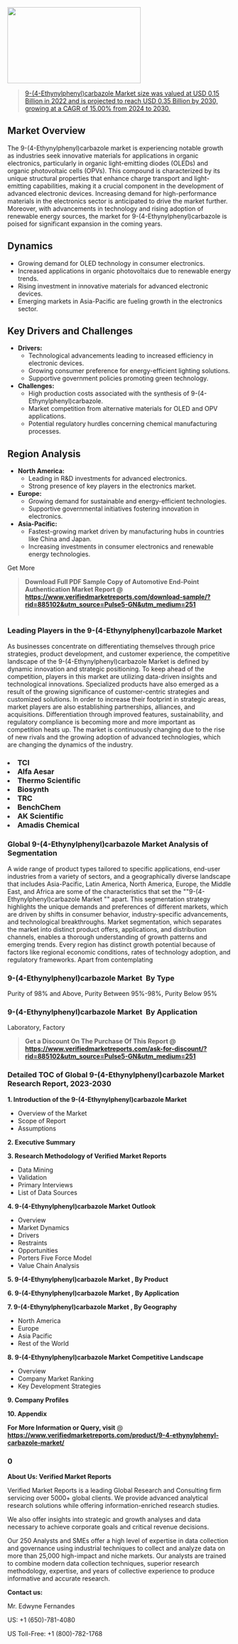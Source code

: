 <img src="https://ffe5etoiles.com/wp-content/uploads/2024/12/MST1-300x171.png" alt="" width="300" height="171" class="alignnone size-medium wp-image-20088" /><blockquote id="" class=""><a href="https://www.verifiedmarketreports.com/download-sample/?rid=885102&utm_source=Pulse5-GN&utm_medium=251" target="_blank">9-(4-Ethynylphenyl)carbazole Market size was valued at USD 0.15 Billion in 2022 and is projected to reach USD 0.35 Billion by 2030, growing at a CAGR of 15.00% from 2024 to 2030.</a></blockquote><p><h2>Market Overview</h2><p>The 9-(4-Ethynylphenyl)carbazole market is experiencing notable growth as industries seek innovative materials for applications in organic electronics, particularly in organic light-emitting diodes (OLEDs) and organic photovoltaic cells (OPVs). This compound is characterized by its unique structural properties that enhance charge transport and light-emitting capabilities, making it a crucial component in the development of advanced electronic devices. Increasing demand for high-performance materials in the electronics sector is anticipated to drive the market further. Moreover, with advancements in technology and rising adoption of renewable energy sources, the market for 9-(4-Ethynylphenyl)carbazole is poised for significant expansion in the coming years.</p><h2>Dynamics</h2><ul> <li>Growing demand for OLED technology in consumer electronics.</li> <li>Increased applications in organic photovoltaics due to renewable energy trends.</li> <li>Rising investment in innovative materials for advanced electronic devices.</li> <li>Emerging markets in Asia-Pacific are fueling growth in the electronics sector.</li></ul><h2>Key Drivers and Challenges</h2><ul> <li><strong>Drivers:</strong> <ul> <li>Technological advancements leading to increased efficiency in electronic devices.</li> <li>Growing consumer preference for energy-efficient lighting solutions.</li> <li>Supportive government policies promoting green technology.</li> </ul> </li> <li><strong>Challenges:</strong> <ul> <li>High production costs associated with the synthesis of 9-(4-Ethynylphenyl)carbazole.</li> <li>Market competition from alternative materials for OLED and OPV applications.</li> <li>Potential regulatory hurdles concerning chemical manufacturing processes.</li> </ul> </li></ul><h2>Region Analysis</h2><ul> <li><strong>North America:</strong> <ul> <li>Leading in R&D investments for advanced electronics.</li> <li>Strong presence of key players in the electronics market.</li> </ul> </li> <li><strong>Europe:</strong> <ul> <li>Growing demand for sustainable and energy-efficient technologies.</li> <li>Supportive governmental initiatives fostering innovation in electronics.</li> </ul> </li> <li><strong>Asia-Pacific:</strong> <ul> <li>Fastest-growing market driven by manufacturing hubs in countries like China and Japan.</li> <li>Increasing investments in consumer electronics and renewable energy technologies.</li> </ul> </li></ul><p>Get More</p></p><blockquote id="" class=""><strong>Download Full PDF Sample Copy of Automotive End-Point Authentication Market Report @ <a href="https://www.verifiedmarketreports.com/download-sample/?rid=885102&utm_source=Pulse5-GN&utm_medium=251" target="_blank">https://www.verifiedmarketreports.com/download-sample/?rid=885102&utm_source=Pulse5-GN&utm_medium=251</a></strong><br /><br /></blockquote><h3 id="" class="">Leading Players in the&nbsp;9-(4-Ethynylphenyl)carbazole Market </h3><p>As businesses concentrate on differentiating themselves through price strategies, product development, and customer experience, the competitive landscape of the 9-(4-Ethynylphenyl)carbazole Market is defined by dynamic innovation and strategic positioning. To keep ahead of the competition, players in this market are utilizing data-driven insights and technological innovations. Specialized products have also emerged as a result of the growing significance of customer-centric strategies and customized solutions. In order to increase their footprint in strategic areas, market players are also establishing partnerships, alliances, and acquisitions. Differentiation through improved features, sustainability, and regulatory compliance is becoming more and more important as competition heats up. The market is continuously changing due to the rise of new rivals and the growing adoption of advanced technologies, which are changing the dynamics of the industry.</p><h3 class=""><li>TCI</li><li> Alfa Aesar</li><li> Thermo Scientific</li><li> Biosynth</li><li> TRC</li><li> BenchChem</li><li> AK Scientific</li><li> Amadis Chemical</h3><h3 id="" class="">Global&nbsp;9-(4-Ethynylphenyl)carbazole Market Analysis of Segmentation</h3><p id="" class="">A wide range of product types tailored to specific applications, end-user industries from a variety of sectors, and a geographically diverse landscape that includes Asia-Pacific, Latin America, North America, Europe, the Middle East, and Africa are some of the characteristics that set the ""9-(4-Ethynylphenyl)carbazole Market "" apart. This segmentation strategy highlights the unique demands and preferences of different markets, which are driven by shifts in consumer behavior, industry-specific advancements, and technological breakthroughs. Market segmentation, which separates the market into distinct product offers, applications, and distribution channels, enables a thorough understanding of growth patterns and emerging trends. Every region has distinct growth potential because of factors like regional economic conditions, rates of technology adoption, and regulatory frameworks. Apart from contemplating</p><h3 id="" class="">9-(4-Ethynylphenyl)carbazole Market &nbsp;By Type</h3><p>Purity of 98% and Above, Purity Between 95%-98%, Purity Below 95%</p><h3 id="" class="">9-(4-Ethynylphenyl)carbazole Market &nbsp;By Application</h3><p class="">Laboratory, Factory</p><blockquote id="" class=""><strong>Get a Discount On The Purchase Of This Report @ <a href="https://www.verifiedmarketreports.com/download-sample/?rid=885102&utm_source=Pulse5-GN&utm_medium=251" target="_blank">https://www.verifiedmarketreports.com/ask-for-discount/?rid=885102&utm_source=Pulse5-GN&utm_medium=251</a></strong></blockquote><h3 id="" class="">Detailed TOC of Global 9-(4-Ethynylphenyl)carbazole Market Research Report, 2023-2030</h3><p id="" class=""><strong>1. Introduction of the 9-(4-Ethynylphenyl)carbazole Market </strong></p><ul><li>Overview of the Market</li><li>Scope of Report</li><li>Assumptions</li></ul><p id="" class=""><strong>2. Executive Summary</strong></p><p id="" class=""><strong>3. Research Methodology of Verified Market Reports</strong></p><ul><li>Data Mining</li><li>Validation</li><li>Primary Interviews</li><li>List of Data Sources</li></ul><p id="" class=""><strong>4. 9-(4-Ethynylphenyl)carbazole Market Outlook</strong></p><ul><li>Overview</li><li>Market Dynamics</li><li>Drivers</li><li>Restraints</li><li>Opportunities</li><li>Porters Five Force Model</li><li>Value Chain Analysis</li></ul><p id="" class=""><strong>5. 9-(4-Ethynylphenyl)carbazole Market , By Product</strong></p><p id="" class=""><strong>6. 9-(4-Ethynylphenyl)carbazole Market , By Application</strong></p><p id="" class=""><strong>7. 9-(4-Ethynylphenyl)carbazole Market , By Geography</strong></p><ul><li>North America</li><li>Europe</li><li>Asia Pacific</li><li>Rest of the World</li></ul><p id="" class=""><strong>8. 9-(4-Ethynylphenyl)carbazole Market Competitive Landscape</strong></p><ul><li>Overview</li><li>Company Market Ranking</li><li>Key Development Strategies</li></ul><p id="" class=""><strong>9. Company Profiles</strong></p><p id="" class=""><strong>10. Appendix</strong></p><p><strong>For More Information or Query, visit</strong>&nbsp;@ <strong><a href="https://www.verifiedmarketreports.com/product/9-4-ethynylphenyl-carbazole-market/" target="_blank">https://www.verifiedmarketreports.com/product/9-4-ethynylphenyl-carbazole-market/</a></strong></p><h3 id="" class="">0</h3><p id="" class=""><strong>About Us: Verified Market Reports</strong></p><p id="" class="">Verified Market Reports is a leading Global Research and Consulting firm servicing over 5000+ global clients. We provide advanced analytical research solutions while offering information-enriched research studies.</p><p id="" class="">We also offer insights into strategic and growth analyses and data necessary to achieve corporate goals and critical revenue decisions.</p><p id="" class="">Our 250 Analysts and SMEs offer a high level of expertise in data collection and governance using industrial techniques to collect and analyze data on more than 25,000 high-impact and niche markets. Our analysts are trained to combine modern data collection techniques, superior research methodology, expertise, and years of collective experience to produce informative and accurate research.</p><p id="" class=""><strong>Contact us:</strong></p><p id="" class="">Mr. Edwyne Fernandes</p><p id="" class="">US: +1 (650)-781-4080</p><p id="" class="">US Toll-Free: +1 (800)-782-1768</p>
